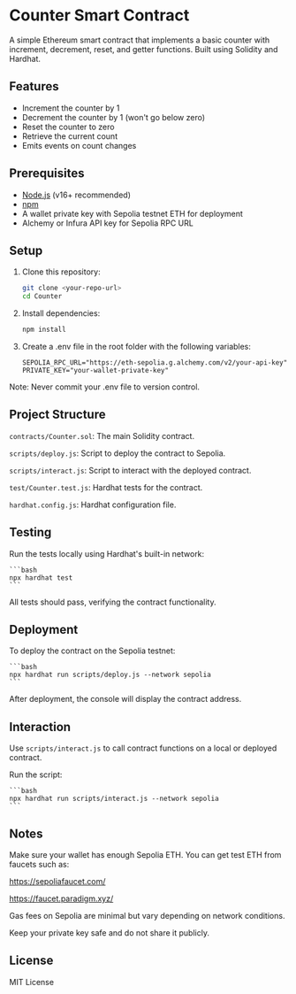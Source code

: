 # Counter Smart Contract

A simple Ethereum smart contract that implements a basic counter with increment, decrement, reset, and getter functions. Built using Solidity and Hardhat.

## Features

- Increment the counter by 1
- Decrement the counter by 1 (won't go below zero)
- Reset the counter to zero
- Retrieve the current count
- Emits events on count changes

## Prerequisites

- [Node.js](https://nodejs.org/) (v16+ recommended)
- [npm](https://www.npmjs.com/)
- A wallet private key with Sepolia testnet ETH for deployment
- Alchemy or Infura API key for Sepolia RPC URL

## Setup

1. Clone this repository:

   ```bash
   git clone <your-repo-url>
   cd Counter
    ```

2. Install dependencies:

    ```bash
    npm install
    ```

3. Create a .env file in the root folder with the following variables:

    ```env
    SEPOLIA_RPC_URL="https://eth-sepolia.g.alchemy.com/v2/your-api-key"
    PRIVATE_KEY="your-wallet-private-key"
    ```
Note: Never commit your .env file to version control.

## Project Structure

```contracts/Counter.sol```: The main Solidity contract.

```scripts/deploy.js```: Script to deploy the contract to Sepolia.

```scripts/interact.js```: Script to interact with the deployed contract.

```test/Counter.test.js```: Hardhat tests for the contract.

```hardhat.config.js```: Hardhat configuration file.

## Testing
Run the tests locally using Hardhat's built-in network:

    ```bash
    npx hardhat test
    ```
All tests should pass, verifying the contract functionality.

## Deployment
To deploy the contract on the Sepolia testnet:

    ```bash
    npx hardhat run scripts/deploy.js --network sepolia
    ```

After deployment, the console will display the contract address.

## Interaction
Use ```scripts/interact.js``` to call contract functions on a local or deployed contract.

Run the script:

    ```bash
    npx hardhat run scripts/interact.js --network sepolia
    ```

## Notes
Make sure your wallet has enough Sepolia ETH. You can get test ETH from faucets such as:

https://sepoliafaucet.com/

https://faucet.paradigm.xyz/

Gas fees on Sepolia are minimal but vary depending on network conditions.

Keep your private key safe and do not share it publicly.

## License
MIT License

